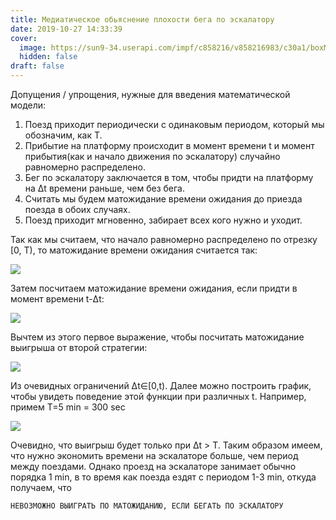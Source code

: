```yaml
---
title: Медиатическое обьяснение плохости бега по эскалатору
date: 2019-10-27 14:33:39
cover:
  image: https://sun9-34.userapi.com/impf/c858216/v858216983/c30a1/boxMjq1SM6A.jpg?size=1280x754&quality=96&sign=f29d529206f4871d604d7fb60ea17adf&c_uniq_tag=cvJhoCYTCu5Iks8wiREDAMqrLFSi0Uo_e3i9REgXtfw&type=album
  hidden: false
draft: false
---
```


Допущения / упрощения, нужные для введения математической модели:

1. Поезд приходит периодически с одинаковым периодом, который мы обозначим, как T.
1. Прибытие на платформу происходит в момент времени t и момент прибытия(как и начало движения по эскалатору) случайно равномерно распределено.
1. Бег по эскалатору заключается в том, чтобы придти на платформу на Δt времени раньше, чем без бега.
1. Считать мы будем матожидание времени ожидания до приезда поезда в обоих случаях.
1. Поезд приходит мгновенно, забирает всех кого нужно и уходит.

Так как мы считаем, что начало равномерно распределено по отрезку [0, T), то матожидание времени ожидания считается так:

![](https://sun9-80.userapi.com/impf/c858032/v858032983/c3930/EsgFlhQ4D3A.jpg?size=148x45&quality=96&sign=8babc21b780a822927d27a5e85e80a15&type=album)

Затем посчитаем матожидание времени ожидания, если придти в момент времени t-Δt:

![](https://sun9-36.userapi.com/impf/c858032/v858032983/c3993/wwI4uXu4y0Q.jpg?size=482x143&quality=96&sign=c14a93150f7a25b3d08b05086835a5d6&type=album)

Вычтем из этого первое выражение, чтобы посчитать матожидание выигрыша от второй стратегии:

![](https://sun9-21.userapi.com/impf/c858032/v858032983/c39b0/PvQU2QYMeTg.jpg?size=152x37&quality=96&sign=7fb8e3c00fbfcfc1e7cb62c1552a8619&type=album)

Из очевидных ограничений Δt∈[0,t). Далее можно построить график, чтобы увидеть поведение этой функции при различных t. Например, примем
T=5 min = 300 sec

![](https://sun9-87.userapi.com/impf/c858216/v858216983/c304e/u-pGNyNsTuY.jpg?size=405x228&quality=96&sign=9bd2531a6a08f03f6d436a35c797ed71&type=album)

Очевидно, что выигрыш будет только при Δt > T. Таким образом имеем, что нужно экономить времени на эскалаторе больше, чем период между поездами. Однако проезд на эскалаторе занимает обычно порядка 1 min, в то время как поезда ездят с периодом 1-3 min, откуда получаем, что

```
НЕВОЗМОЖНО ВЫИГРАТЬ ПО МАТОЖИДАНИЮ, ЕСЛИ БЕГАТЬ ПО ЭСКАЛАТОРУ
```
